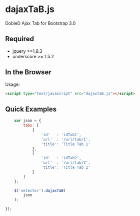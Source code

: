 # dajaxTaB.js

DobleD Ajax Tab for Bootstrap 3.0

## Required

- jquery >=1.8.3
- underscore >= 1.5.2

## In the Browser

Usage:

```html
<script type="text/javascript" src="dajaxTaB.js"></script>
```

## Quick Examples

```javascript
    var json = {
        tabs: [
            {
                'id'   : 'idTab1',
                'url'  : '/url/tab/1',
                'title': 'Title Tab 1'
            },
            {
                'id'   : 'idTab2',
                'url'  : '/url/tab/2',
                'title': 'Title Tab 2'
            }
        ]
    };

    $('selector').dajaxTaB(
        json
    );

});
```